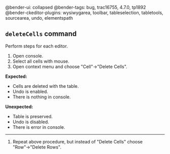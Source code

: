 @bender-ui: collapsed
@bender-tags: bug, trac16755, 4.7.0, tp1892
@bender-ckeditor-plugins: wysiwygarea, toolbar, tableselection, tabletools, sourcearea, undo, elementspath

## `deleteCells` command

Perform steps for each editor.

1. Open console.
2. Select all cells with mouse.
3. Open context menu and choose "Cell"→"Delete Cells".

**Expected:**

* Cells are deleted with the table.
* Undo is enabled.
* There is nothing in console.

**Unexpected:**

* Table is preserved.
* Undo is disabled.
* There is error in console.


---

1. Repeat above procedure, but instead of "Delete Cells" choose "Row"→"Delete Rows".
